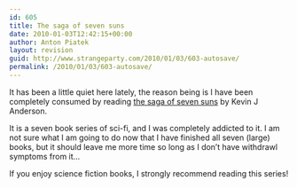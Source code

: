 ```yaml
---
id: 605
title: The saga of seven suns
date: 2010-01-03T12:42:15+00:00
author: Anton Piatek
layout: revision
guid: http://www.strangeparty.com/2010/01/03/603-autosave/
permalink: /2010/01/03/603-autosave/
---
```

It has been a little quiet here lately, the reason being is I have been completely consumed by reading [the saga of seven suns](http://en.wikipedia.org/wiki/Saga_of_Seven_Suns) by Kevin J Anderson.

It is a seven book series of sci-fi, and I was completely addicted to it. I am not sure what I am going to do now that I have finished all seven (large) books, but it should leave me more time so long as I don&#8217;t have withdrawl symptoms from it&#8230;

If you enjoy science fiction books, I strongly recommend reading this series!